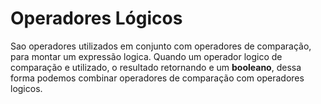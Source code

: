 # Operadores Lógicos

Sao operadores utilizados em conjunto com operadores de comparação, para montar um expressão logica. Quando um operador logico de comparação e utilizado, o resultado retornando e um **booleano**, dessa forma podemos combinar operadores de comparação com operadores logicos.

